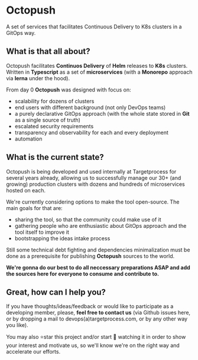 # Octopush
A set of services that facilitates Continuous Delivery to K8s clusters in a GitOps way.

## What is that all about?
Octopush facilitates **Continuos Delivery** of **Helm** releases to **K8s** clusters.
Written in **Typescript** as a set of **microservices** (with a **Monorepo** approach via **lerna** under the hood).

From day 0 **Octopush** was designed with focus on:
* scalability for dozens of clusters
* end users with different background (not only DevOps teams)
* a purely declarative GitOps approach (with the whole state stored in **Git** as a single source of truth)
* escalated security requirements
* transparency and observability for each and every deployment
* automation

## What is the current state?
Octopush is being developed and used internally at Targetprocess for several years already,
allowing us to successfully manage our 30+ (and growing) production clusters with dozens and hundreds of microservices hosted on each.

We're currently considering options to make the tool open-source.
The main goals for that are:
* sharing the tool, so that the community could make use of it
* gathering people who are enthusiastic about GitOps approach and the tool itself to improve it
* bootstrapping the ideas intake process

Still some technical debt fighting and dependencies minimalization must be done as a prerequisite for publishing **Octopush** sources to the world.

**We're gonna do our best to do all neccessary preparations ASAP and add the sources here for everyone to consume and contribute to.**

## Great, how can I help you?
If you have thoughts/ideas/feedback or would like to participate as a developing member, please, **feel free to contact us** (via Github issues here, or by dropping a mail to devops(a)targetprocess.com, or by any other way you like).

You may also ⭐star this project and/or start 👀 watching it in order to show your interest and motivate us, so we'll know we're on the right way and accelerate our efforts.
